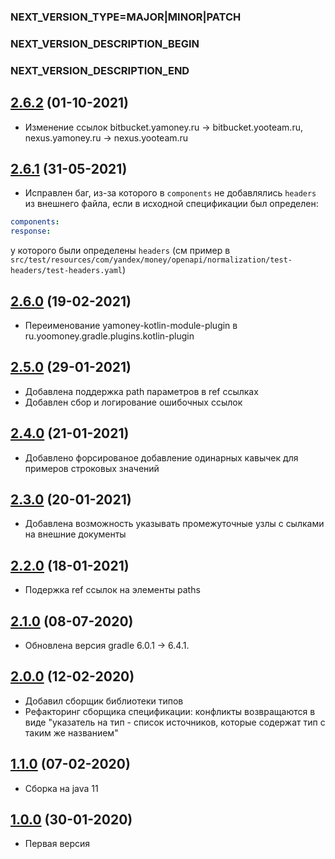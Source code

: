 ### NEXT_VERSION_TYPE=MAJOR|MINOR|PATCH
### NEXT_VERSION_DESCRIPTION_BEGIN
### NEXT_VERSION_DESCRIPTION_END
## [2.6.2](https://bitbucket.yooteam.ru/projects/BACKEND-TOOLS/repos/openapi-spec-bundler/pull-requests/9) (01-10-2021)

* Изменение ссылок bitbucket.yamoney.ru -> bitbucket.yooteam.ru, nexus.yamoney.ru -> nexus.yooteam.ru

## [2.6.1](https://bitbucket.yamoney.ru/projects/BACKEND-TOOLS/repos/openapi-spec-bundler/pull-requests/7) (31-05-2021)

* Исправлен баг, из-за которого в `components` не добавлялись `headers` из внешнего файла,
если в исходной спецификации был определен:
```yaml
components:
response:
```
у которого были определены `headers` (см пример в `src/test/resources/com/yandex/money/openapi/normalization/test-headers/test-headers.yaml`)

## [2.6.0](https://bitbucket.yamoney.ru/projects/BACKEND-TOOLS/repos/openapi-spec-bundler/pull-requests/6) (19-02-2021)

* Переименование yamoney-kotlin-module-plugin в ru.yoomoney.gradle.plugins.kotlin-plugin

## [2.5.0](https://bitbucket.yamoney.ru/projects/BACKEND-TOOLS/repos/openapi-spec-bundler/pull-requests/5) (29-01-2021)

* Добавлена поддержка path параметров в ref ссылках
* Добавлен сбор и логирование ошибочных ссылок

## [2.4.0](https://bitbucket.yamoney.ru/projects/BACKEND-TOOLS/repos/openapi-spec-bundler/pull-requests/4) (21-01-2021)

* Добавлено форсированое добавление одинарных кавычек для примеров строковых значений

## [2.3.0](https://bitbucket.yamoney.ru/projects/BACKEND-TOOLS/repos/openapi-spec-bundler/pull-requests/3) (20-01-2021)

* Добавлена возможность указывать промежуточные узлы с сылками на внешние документы

## [2.2.0](https://bitbucket.yamoney.ru/projects/BACKEND-TOOLS/repos/openapi-spec-bundler/pull-requests/2) (18-01-2021)

* Подержка ref ссылок на элементы paths

## [2.1.0](https://bitbucket.yamoney.ru/projects/BACKEND-TOOLS/repos/openapi-spec-bundler/pull-requests/1) (08-07-2020)

* Обновлена версия gradle 6.0.1 -> 6.4.1.

## [2.0.0]() (12-02-2020)

* Добавил сборщик библиотеки типов
* Рефакторинг сборщика спецификации: конфликты возвращаются в виде "указатель на тип - список источников, которые содержат тип с таким
же названием"

## [1.1.0]() (07-02-2020)

* Сборка на java 11

## [1.0.0]() (30-01-2020)

* Первая версия